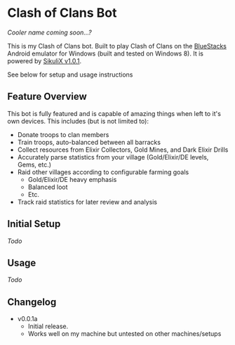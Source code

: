 # Clash of Clans Bot
*Cooler name coming soon...?*

This is my Clash of Clans bot. Built to play Clash of Clans on the [BlueStacks](#)
Android emulator for Windows (built and tested on Windows 8). It is powered by
[SikuliX v1.0.1](#).

See below for setup and usage instructions

## Feature Overview
This bot is fully featured and is capable of amazing things when left to it's
own devices. This includes (but is not limited to):

* Donate troops to clan members
* Train troops, auto-balanced between all barracks
* Collect resources from Elixir Collectors, Gold Mines, and Dark Elixir Drills
* Accurately parse statistics from your village (Gold/Elixir/DE levels, Gems, etc.)
* Raid other villages according to configurable farming goals
	* Gold/Elixir/DE heavy emphasis
	* Balanced loot
	* Etc.
* Track raid statistics for later review and analysis

## Initial Setup
*Todo*

## Usage
*Todo*

## Changelog
* v0.0.1a
	* Initial release.
	* Works well on my machine but untested on other machines/setups